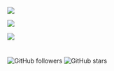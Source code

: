 ﻿<p>
<picture>
  <source
    srcset="https://github-readme-stats.vercel.app/api?username=jannesrsa&show_icons=true&locale=en&show=discussions_answered&theme=dark&custom_title=jannesrsa%20Stats%20In%20A%20Nutshell"
    media="(prefers-color-scheme: dark)" />
  <source
    srcset="https://github-readme-stats.vercel.app/api?username=jannesrsa&show_icons=true&locale=en&show=discussions_answered&custom_title=jannesrsa%20Stats%20In%20A%20Nutshell"
    media="(prefers-color-scheme: light), (prefers-color-scheme: no-preference)" />
  <img align="center" src="https://github-readme-stats.vercel.app/api?username=jannesrsa&show_icons=true&locale=en&show=discussions_answered&custom_title=jannesrsa%20Stats%20In%20A%20Nutshell" />
</picture>
</p>

<p>
<picture>
  <source
    srcset="https://github-readme-streak-stats.herokuapp.com/?user=jannesrsa&theme=dark"
    media="(prefers-color-scheme: dark)" />
  <source
    srcset="https://github-readme-streak-stats.herokuapp.com/?user=jannesrsa"
    media="(prefers-color-scheme: light), (prefers-color-scheme: no-preference)" />
  <img align="center" src="https://github-readme-streak-stats.herokuapp.com/?user=jannesrsa" />
</picture>
</p>

<p>
<picture>
  <source
    srcset="https://github-readme-stats.vercel.app/api/top-langs?username=jannesrsa&show_icons=true&layout=compact&theme=dark&size_weight=0.5&count_weight=0.5"
    media="(prefers-color-scheme: dark)" />
  <source
    srcset="https://github-readme-stats.vercel.app/api/top-langs?username=jannesrsa&show_icons=true&layout=compact&size_weight=0.5&count_weight=0.5"
    media="(prefers-color-scheme: light), (prefers-color-scheme: no-preference)" />
  <img align="center" src="https://github-readme-stats.vercel.app/api/top-langs?username=jannesrsa&show_icons=true&layout=compact&size_weight=0.5&count_weight=0.5" />
</picture>
</p>
<h1></h1>

![GitHub followers](https://img.shields.io/github/followers/jannesrsa?logo=GitHub&label=@jannesrsa%20followers)
![GitHub stars](https://img.shields.io/github/stars/jannesrsa?logo=GitHub&label=@jannesrsa%20stars&affiliations=OWNER,COLLABORATOR&color=FFC83D)